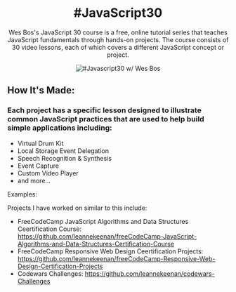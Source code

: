 <h1 align="center">#JavaScript30</h1>

<p align="center">
Wes Bos's JavaScript 30 course is a free, online tutorial series that teaches JavaScript fundamentals 
through hands-on projects. The course consists of 30 video lessons, each of which covers a different 
JavaScript concept or project.
</p>


<p align="center">
     <img src="https://res.cloudinary.com/wesbos/image/fetch/w_700,q_auto,f_auto/https://courses.wesbos.com/images/JS3-social-share.png" alt="#Javascript30 w/ Wes Bos">
</p>

<h2>
How It's Made:
</h2>
<h3>Each project has a specific lesson designed to illustrate common JavaScript practices that are used to help
build simple applications including:</h3>
<ul>
   <li>Virtual Drum Kit</li>
   <li>Local Storage Event Delegation</li>
   <li>Speech Recognition & Synthesis</li>
   <li>Event Capture</li>
   <li>Custom Video Player</li>
   <li>and more...</li>
</ul>


Examples:
</h2>

<p>
Projects I have worked on similar to this include:
</p>

<ul>
   <li> 
	FreeCodeCamp JavaScript Algorithms and Data Structures Ceertification Course: 
	<a href="https://github.com/leannekeenan/freeCodeCamp-JavaScript-Algorithms-and-Data-Structures-Certification-Course">
	https://github.com/leannekeenan/freeCodeCamp-JavaScript-Algorithms-and-Data-Structures-Certification-Course</a>
   </li>

  <li> 
	FreeCodeCamp Responsive Web Design Ceertification Projects: 
	<a href="https://github.com/leannekeenan/freeCodeCamp-Responsive-Web-Design-Certification-Projects">
	https://github.com/leannekeenan/freeCodeCamp-Responsive-Web-Design-Certification-Projects</a>
   </li>

  <li> 
	Codewars Challenges: 
	<a href="https://github.com/leannekeenan/Codewars-Challenges">
	https://github.com/leannekeenan/codewars-Challenges</a>
   </li>
</ul>
